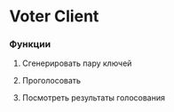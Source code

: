 # Voter Client 

### Функции 

1. Сгенерировать пару ключей 

2. Проголосовать 

3. Посмотреть результаты голосования 
